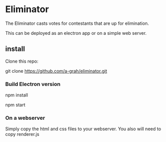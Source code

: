 # Eliminator

The Eliminator casts votes for contestants that are up for elimination.

This can be deployed as an electron app or on a simple web server.

## install

Clone this repo: 

git clone https://github.com/a-grah/eliminator.git

### Build Electron version

npm install

npm start

### On a webserver

Simply copy the html and css files to your webserver.  You also will need to copy renderer.js

